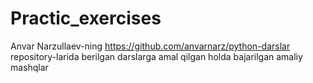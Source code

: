 # Practic_exercises
Anvar Narzullaev-ning https://github.com/anvarnarz/python-darslar repository-larida berilgan darslarga amal qilgan holda bajarilgan amaliy mashqlar
